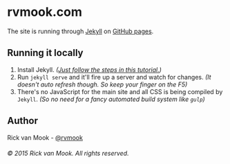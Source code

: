 # rvmook.com

The site is running through [Jekyll](https://jekyllrb.com) on [GitHub pages](https://pages.github.com/).

## Running it locally

1. Install Jekyll. *([Just follow the steps in this tutorial.](https://help.github.com/articles/using-jekyll-with-pages/#installing-jekyll))*
2. Run `jekyll serve` and it'll fire up a server and watch for changes. *(It doesn't auto refresh though. So keep your finger on the F5)*
3. There's no JavaScript for the main site and all CSS is being compiled by `Jekyll`. *(So no need for a fancy automated build system like `gulp`)*

## Author
Rick van Mook - [@rvmook](http://twitter.com/rvmook)


###### © 2015 Rick van Mook. All rights reserved.
